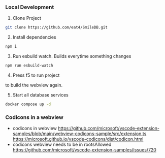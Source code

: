 ### Local Development
1. Clone Project
```bash
git clone https://github.com/eat4/SmileDB.git
```
2. Install dependencies
```bash
npm i
```
3. Run esbuild watch. Builds everytime something changes
```bash
npm run esbuild-watch
```
4. Press f5 to run project

to build the webview again.

5. Start all database services
```bash
docker compose up -d
```

### Codicons in a webview
- codicons in webview https://github.com/microsoft/vscode-extension-samples/blob/main/webview-codicons-sample/src/extension.ts
https://microsoft.github.io/vscode-codicons/dist/codicon.html
- codicons webview needs to be in rootsAllowed https://github.com/microsoft/vscode-extension-samples/issues/720
